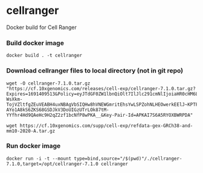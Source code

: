 # cellranger
Docker build for Cell Ranger


### Build docker image

```
docker build . -t cellranger
```

### Download cellranger files to local directory (not in git repo)

```
wget -O cellranger-7.1.0.tar.gz "https://cf.10xgenomics.com/releases/cell-exp/cellranger-7.1.0.tar.gz?Expires=1691409513&Policy=eyJTdGF0ZW1lbnQiOlt7IlJlc291cmNlIjoiaHR0cHM6Ly9jZi4xMHhnZW5vbWljcy5jb20vcmVsZWFzZXMvY2VsbC1leHAvY2VsbHJhbmdlci03LjEuMC50YXIuZ3oiLCJDb25kaXRpb24iOnsiRGF0ZUxlc3NUaGFuIjp7IkFXUzpFcG9jaFRpbWUiOjE2OTE0MDk1MTN9fX1dfQ__&Signature=dzLwOLw8IYkPmvrrqoiVObemXkHKrpJscUtLjBL3pNEDoEJoMowskX-WsXkm-TojVZltfgZEuVEABH4uxNBAgVbSIQHw8hVNEWGmritEhsYwLSPZohNLHEOwerkEElJ~KPTFyipX0VegJwgpDEmTYe77jJqXPgG8jQvdhvyhQ3N7nQyu5jsaIrcaQUamVdohOVg4oAfJemAoVrxDJHRnIcaOujGa7l3dWrzyC3MLyyKgHd5arTwnMITIZjSXAGZotKUA~KI8TPtQsx-AYo1A8kS6ZKS68GSDJkV3DoUIGzUTrLOk87tM-YYfhr4Hd9QAeHc9H2qZ2zf1bcNfP8wPKA__&Key-Pair-Id=APKAI7S6A5RYOXBWRPDA"

wget https://cf.10xgenomics.com/supp/cell-exp/refdata-gex-GRCh38-and-mm10-2020-A.tar.gz
```

### Run docker image

```
docker run -i -t --mount type=bind,source="/$(pwd)"/./cellranger-7.1.0,target=/opt/cellranger-7.1.0 cellranger
```
